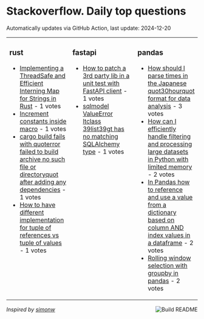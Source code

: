 # Stackoverflow. Daily top questions 

Automatically updates via GitHub Action, last update: <!-- date starts -->2024-12-20<!-- date ends -->


<table><tr><td valign="top" width="33%">

### rust
<!-- rust starts -->
* [Implementing a ThreadSafe and Efficient Interning Map for Strings in Rust](https://stackoverflow.com/questions/79296359/implementing-a-thread-safe-and-efficient-interning-map-for-strings-in-rust) - 1 votes
* [Increment constants inside macro](https://stackoverflow.com/questions/79294124/increment-constants-inside-macro) - 1 votes
* [cargo build fails with quoterror failed to build archive no such file or directoryquot after adding any dependencies](https://stackoverflow.com/questions/79292903/cargo-build-fails-with-error-failed-to-build-archive-no-such-file-or-director) - 1 votes
* [How to have different implementation for tuple of references vs tuple of values](https://stackoverflow.com/questions/79295722/how-to-have-different-implementation-for-tuple-of-references-vs-tuple-of-values) - 1 votes
<!-- rust ends -->
</td><td valign="top" width="34%">


### fastapi
<!-- fastapi starts -->
* [How to patch a 3rd party lib in a unit test with FastAPI client](https://stackoverflow.com/questions/79296005/how-to-patch-a-3rd-party-lib-in-a-unit-test-with-fastapi-client) - 1 votes
* [sqlmodel ValueError ltclass 39list39gt has no matching SQLAlchemy type](https://stackoverflow.com/questions/79296853/sqlmodel-valueerror-class-list-has-no-matching-sqlalchemy-type) - 1 votes
<!-- fastapi ends -->
</td><td valign="top" width="34%">


### pandas
<!-- pandas starts -->
* [How should I parse times in the Japanese quot30hourquot format for data analysis](https://stackoverflow.com/questions/79297758/how-should-i-parse-times-in-the-japanese-30-hour-format-for-data-analysis) - 3 votes
* [How can I efficiently handle filtering and processing large datasets in Python with limited memory](https://stackoverflow.com/questions/79295381/how-can-i-efficiently-handle-filtering-and-processing-large-datasets-in-python-w) - 2 votes
* [In Pandas how to reference and use a value from a dictionary based on column AND index values in a dataframe](https://stackoverflow.com/questions/79294574/in-pandas-how-to-reference-and-use-a-value-from-a-dictionary-based-on-column-an) - 2 votes
* [Rolling window selection with groupby in pandas](https://stackoverflow.com/questions/79296597/rolling-window-selection-with-groupby-in-pandas) - 2 votes
<!-- pandas ends -->
</td></tr></table>

<a href="https://github.com/hp0404/hp0404/actions"><img src="https://github.com/hp0404/hp0404/workflows/Build%20README/badge.svg" align="right" alt="Build README"></a> <p>*Inspired by  [simonw](https://github.com/simonw/simonw)*</p>
